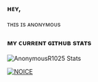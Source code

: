 ### ʜᴇʏ,
 ᴛʜɪs ɪs ᴀɴᴏɴʏᴍᴏᴜs

### ᴍʏ ᴄᴜʀʀᴇɴᴛ ɢɪᴛʜᴜʙ sᴛᴀᴛs
![AnonymousR1025 Stats](https://github-readme-stats.vercel.app/api?username=AnonymousR1025&show_icons=true&theme=radical)

[![NOICE](https://github-readme-stats.vercel.app/api/top-langs/?username=AnonymousR1025&layout=compact&theme=midnight-purple&hide=Css)](https://github.com/AnonymousR1025)
